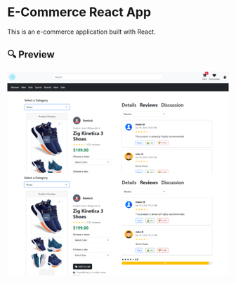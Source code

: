 # E-Commerce React App

This is an e-commerce application built with React.

## 🔍 Preview

![E-commerce Preview](/ecommerce.png)
![E-commerce Preview](/ecommerce3.png)
